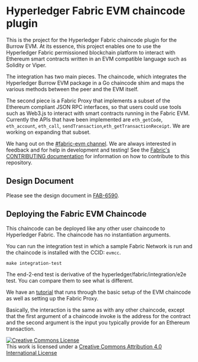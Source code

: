 # Hyperledger Fabric EVM chaincode plugin

This is the project for the Hyperledger Fabric chaincode plugin for the
Burrow EVM. At its essence, this project enables one to use the Hyperledger
Fabric permissioned blockchain platform to interact with Ethereum smart
contracts written in an EVM compatible language such as Solidity or Viper.

The integration has two main pieces. The chaincode, which integrates the
Hyperledger Burrow EVM package in a Go chaincode shim and maps the various
methods between the peer and the EVM itself.

The second piece is a Fabric Proxy that implements a subset of the Ethereum
compliant JSON RPC interfaces, so that users could use tools such as Web3.js
to interact with smart contracts running in the Fabric EVM. Currently the APIs
that have been implemented are `eth_getCode`, `eth_account`, `eth_call`,
`sendTransaction`,`eth_getTransactionReceipt`. We are working on expanding
that subset.

We hang out on the
[#fabric-evm channel](https://chat.hyperledger.org/channel/fabric-evm). We are
always interested in feedback and for help in development and testing! See the
[Fabric's CONTRIBUTING documentation](http://hyperledger-fabric.readthedocs.io/en/latest/CONTRIBUTING.html)
for information on how to contribute to this repository.

## Design Document

Please see the design document in [FAB-6590](https://jira.hyperledger.org/browse/FAB-6590).

## Deploying the Fabric EVM Chaincode

This chaincode can be deployed like any other user chaincode to Hyperledger
Fabric. The chaincode has no instantiation arguments.

You can run the integration test in which a sample Fabric Network is run and the
chaincode is installed with the CCID: `evmcc`.
```
make integration-test
```
The end-2-end test is derivative of the hyperledger/fabric/integration/e2e test.
You can compare them to see what is different.

We have an [tutorial](examples/EVM_Smart_Contracts.md) that runs through the
basic setup of the EVM chaincode as well as setting up the Fabric Proxy.

Basically, the interaction is the same as with any other chaincode, except that
the first argument of a chaincode invoke is the address for the contract and
the second argument is the input you typically provide for an Ethereum
transaction.

[![Creative Commons License](https://i.creativecommons.org/l/by/4.0/88x31.png)](http://creativecommons.org/licenses/by/4.0/)<br>
This work is licensed under a [Creative Commons Attribution 4.0 International License](http://creativecommons.org/licenses/by/4.0/)
